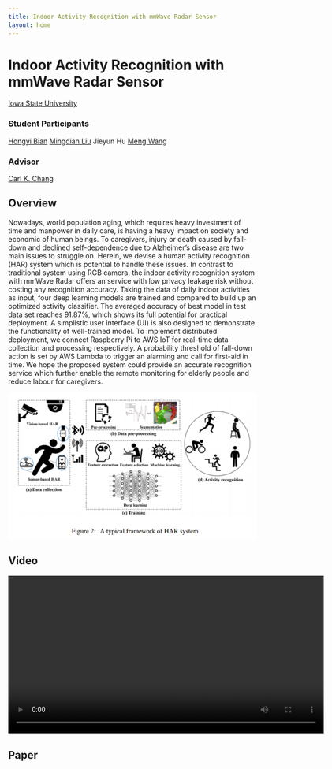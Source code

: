 ```yaml
---
title: Indoor Activity Recognition with mmWave Radar Sensor
layout: home
---
```


# Indoor Activity Recognition with mmWave Radar Sensor

<a class="author-name" href="https://iastate.edu">Iowa State University</a>

### Student Participants

<div class="author-names">
<a class="author-name" href="mailto:hobian@iastate.edu">Hongyi Bian</a>
<a class="author-name" href="mailto:mingdian@iastate.edu">Mingdian Liu</a>
<a class="author-name">Jieyun Hu</a>
<a class="author-name" href="https://mengw.io">Meng Wang</a>
</div>

### Advisor

<div class="author-names">
<a class="author-name" href="https://www.cs.iastate.edu/chang">Carl K. Chang</a>
</div>

## Overview

<div class="overview">
<div>
<p>
Nowadays, world population aging, which requires heavy investment of time and manpower in daily care, is having a heavy impact on society and economic of human beings. To caregivers, injury or death caused by fall-down and declined self-dependence due to Alzheimer’s disease are two main issues to struggle on. Herein, we devise a human activity recognition (HAR) system which is potential to handle these issues. In contrast to traditional system using RGB camera, the indoor activity recognition system with mmWave Radar offers an service with low privacy leakage risk without costing any recognition accuracy. Taking the data of daily indoor activities as input, four deep learning models are trained and compared to build up an optimized activity classifier. The averaged accuracy of best model in test data set reaches 91.87%, which shows its full potential for practical deployment. A simplistic user interface (UI) is also designed to demonstrate the functionality of well-trained model. To implement distributed deployment, we connect Raspberry Pi to AWS IoT for real-time data collection and processing respectively. A probability threshold of fall-down action is set by AWS Lambda to trigger an alarming and call for first-aid in time. We hope the proposed system could provide an accurate recognition service which further enable the remote monitoring for elderly people and reduce labour for caregivers.
</p>
</div>
<div class="overview-image">
<img src="/assets/image/figure-2.png" alt="figure-2">
</div>
</div>

## Video

<div class="video">
<video width="640" controls>
  <source src="/assets/video/demo.mp4" type="video/mp4">
</video>
</div>

## Paper

